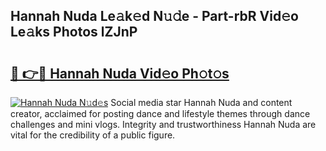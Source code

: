 ## Hannah Nuda Le𝚊k𝚎d N𝚞𝚍e - Part-rbR Vid𝚎o Le𝚊ks Photos lZJnP

# <h2><a href="http://fbc25y.evod.top/?m=Hannah+Nuda">🔗 👉🔴 Hannah Nuda Vid𝚎o Ph𝚘t𝚘s</a></h2>

[![Hannah Nuda N𝚞d𝚎s](https://i.imgur.com/8V9OHl7.gif)](http://fbc25y.evod.top/?m=Hannah+Nuda)
Social media star Hannah Nuda and content creator, acclaimed for posting dance and lifestyle themes through dance challenges and mini vlogs. Integrity and trustworthiness Hannah Nuda are vital for the credibility of a public figure. 
